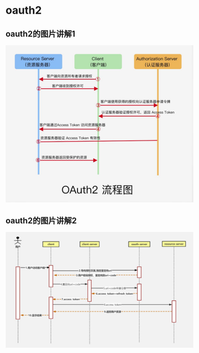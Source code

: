 # oauth2

## oauth2的图片讲解1
![oauth2流程图](.img/oauth2流程图.jpg)
## oauth2的图片讲解2
![oauth2时序图](.img/oauth2时序图.jpg)
